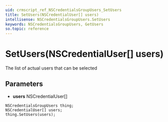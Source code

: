 ```yaml
---
uid: crmscript_ref_NSCredentialsGroupUsers_SetUsers
title: SetUsers(NSCredentialUser[] users)
intellisense: NSCredentialsGroupUsers.SetUsers
keywords: NSCredentialsGroupUsers, GetUsers
so.topic: reference
---
```


# SetUsers(NSCredentialUser[] users)

The list of actual users that can be selected

## Parameters

* **users** NSCredentialUser[]

```crmscript
NSCredentialsGroupUsers thing;
NSCredentialUser[] users;
thing.SetUsers(users);
```

